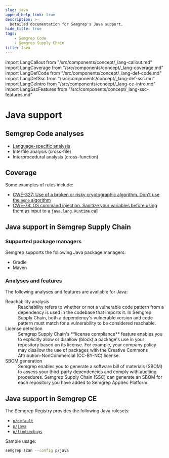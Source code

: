 ```yaml
---
slug: java
append_help_link: true
description: >-
  Detailed documentation for Semgrep's Java support. 
hide_title: true
tags:
    - Semgrep Code
    - Semgrep Supply Chain
title: Java
---
```


import LangCallout from "/src/components/concept/_lang-callout.md"
import LangCoverage from "/src/components/concept/_lang-coverage.md"
import LangDefCode from "/src/components/concept/_lang-def-code.md"
import LangDefSsc from "/src/components/concept/_lang-def-ssc.md"
import LangCeIntro from "/src/components/concept/_lang-ce-intro.md"
import LangSscFeatures from "/src/components/concept/_lang-ssc-features.md"

# Java support

<LangCallout name="Java" />

## Semgrep Code analyses

* [Language-specific analysis](/semgrep-code/java)
* Interfile analysis (cross-file)
* Interprocedural analysis (cross-function)

## Coverage 

<LangCoverage />

Some examples of rules include:

- [<i class="fas fa-external-link fa-xs"></i> CWE-327: Use of a broken or risky cryptographic algorithm. Don't use the `none` algorithm](https://semgrep.dev/orgs/ooo_semgrep/editor/r/java.java-jwt.security.jwt-none-alg.java-jwt-none-alg?editorMode=advanced)
- [<i class="fas fa-external-link fa-xs"></i> CWE-78: OS command injection. Sanitize your variables before using them as input to a `java.lang.Runtime` call](https://semgrep.dev/orgs/ooo_semgrep/editor/r/java.lang.security.audit.command-injection-formatted-runtime-call.command-injection-formatted-runtime-call?editorMode=advanced)

## Java support in Semgrep Supply Chain

<LangDefSsc />

### Supported package managers

Semgrep supports the following Java package managers:

- Gradle
- Maven

### Analyses and features

The following analyses and features are available for Java:

<dl>
<dt>Reachability analysis</dt>
<dd>
Reachability refers to whether or not a vulnerable code pattern from a dependency is used in the codebase that imports it. In Semgrep Supply Chain, both a dependency's vulnerable version and code pattern must match for a vulnerability to be considered reachable.
</dd>
<dt>License detection</dt>
<dd>
Semgrep Supply Chain's **license compliance** feature enables you to explicitly allow or disallow (block) a package's use in your repository based on its license. For example, your company policy may disallow the use of packages with the Creative Commons Attribution-NonCommercial (CC-BY-NC) license.
</dd>
<dt>SBOM generation</dt>
<dd>
Semgrep enables you to generate a software bill of materials (SBOM) to assess your third-party dependencies and comply with auditing procedures. Semgrep Supply Chain (SSC) can generate an SBOM for each repository you have added to Semgrep AppSec Platform.
</dd>
</dl>

## Java support in Semgrep CE

<LangCeIntro />

The Semgrep Registry provides the following Java rulesets:

- [<i class="fas fa-external-link fa-xs"></i> `p/default`](https://semgrep.dev/p/default)
- [<i class="fas fa-external-link fa-xs"></i> `p/java`](https://semgrep.dev/p/java)
- [<i class="fas fa-external-link fa-xs"></i> `p/findsecbugs`](https://semgrep.dev/p/findsecbugs)

<!-- config
- [<i class="fas fa-external-link fa-xs"></i> `p/trailofbits`](https://semgrep.dev/p/trailofbits)
- [<i class="fas fa-external-link fa-xs"></i> `p/gitlab`](https://semgrep.dev/p/gitlab)
-->
Sample usage:

```bash
semgrep scan --config p/java
```
